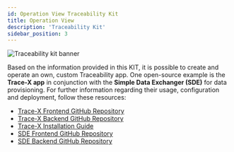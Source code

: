 ```yaml
---
id: Operation View Traceability Kit
title: Operation View
description: 'Traceability Kit'
sidebar_position: 3
---
```


![Traceability kit banner](@site/static/img/doc-traceability_header-minified.png)

<!--
Documentation of the Kit.
-->

Based on the information provided in this KIT, it is possible to create and operate an own, custom
Traceability app. One open-source example is the **Trace-X app** in conjunction with the **Simple
Data Exchanger (SDE)** for data provisioning. For further information regarding
their usage, configuration and deployment, follow these resources:

- [Trace-X Frontend GitHub Repository](https://github.com/eclipse-tractusx/traceability-foss)
- [Trace-X Backend GitHub Repository](https://github.com/eclipse-tractusx/traceability-foss-backend)
- [Trace-X Installation Guide](https://github.com/eclipse-tractusx/traceability-foss/blob/main/frontend/INSTALL.md)
- [SDE Frontend GitHub Repository](https://github.com/eclipse-tractusx/dft-frontend)
- [SDE Backend GitHub Repository](https://github.com/eclipse-tractusx/dft-backend)
